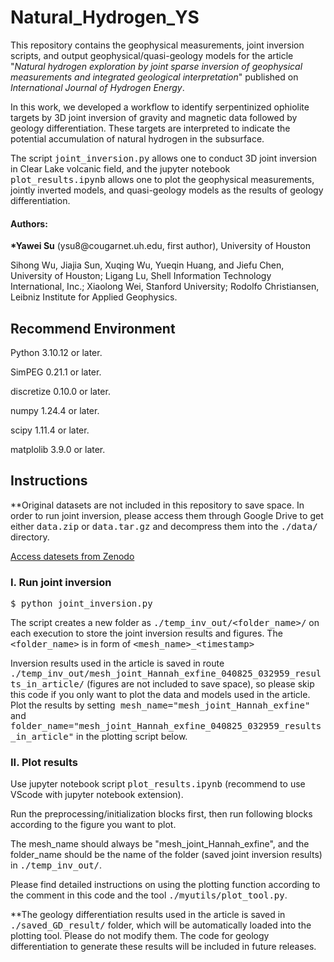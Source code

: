 # Natural_Hydrogen_YS
<p>This repository contains the geophysical measurements, joint inversion scripts, and output geophysical/quasi-geology models for the article "<em>Natural hydrogen exploration by joint sparse inversion of geophysical measurements and integrated geological interpretation</em>" published on <em>International Journal of Hydrogen Energy</em>.</p>

<p>In this work, we developed a workflow to identify serpentinized ophiolite targets by 3D joint inversion of gravity and magnetic data followed by geology differentiation. These targets are interpreted to indicate the potential accumulation of natural hydrogen in the subsurface. </p>

<p>The script <kbd>joint_inversion.py</kbd> allows one to conduct 3D joint inversion in Clear Lake volcanic field, and the jupyter notebook <kbd>plot_results.ipynb</kbd> allows one to plot the geophysical measurements, jointly inverted models, and quasi-geology models as the results of geology differentiation.</p>

#### Authors:
<p><b>*Yawei Su</b> (ysu8@cougarnet.uh.edu, first author), University of Houston</p>
<p> Sihong Wu, Jiajia Sun, Xuqing Wu, Yueqin Huang, and Jiefu Chen, University of Houston; Ligang Lu, Shell Information Technology International, Inc.; Xiaolong Wei, Stanford University; Rodolfo Christiansen, Leibniz Institute for Applied Geophysics.</p>


## Recommend Environment

<p>Python 3.10.12 or later.</p>
<p>SimPEG 0.21.1 or later.</p>
<p>discretize 0.10.0 or later.</p>
<p>numpy 1.24.4 or later.</p>
<p>scipy 1.11.4 or later.</p>
<p>matplolib 3.9.0 or later.</p>

## Instructions
<p>**Original datasets are not included in this repository to save space. In order to run joint inversion, please access them through Google Drive to get either <kbd>data.zip</kbd> or <kbd>data.tar.gz</kbd> and decompress them into the <kbd>./data/</kbd> directory.</p>

[Access datesets from Zenodo](https://zenodo.org/records/16066506)

### I. Run joint inversion

<p><kbd>$ python joint_inversion.py</kbd></p>

<p>The script creates a new folder as <kbd>./temp_inv_out/&lt;folder_name&gt;/</kbd> on each execution to store the joint inversion results and figures. The <kbd>&lt;folder_name&gt;</kbd> is in form of <kbd>&lt;mesh_name&gt;_&lt;timestamp&gt;</kbd>


<p>Inversion results used in the article is saved in route <kbd>./temp_inv_out/mesh_joint_Hannah_exfine_040825_032959_results_in_article/</kbd> (figures are not included to save space), so please skip this code if you only want to plot the data and models used in the article. Plot the results by setting<kbd> mesh_name="mesh_joint_Hannah_exfine"</kbd> and <kbd>folder_name="mesh_joint_Hannah_exfine_040825_032959_results_in_article"</kbd> in the plotting script below.</p>


### II. Plot results

<p>Use jupyter notebook script <kbd>plot_results.ipynb</kbd> (recommend to use VScode with jupyter notebook extension).</p>
<p>Run the preprocessing/initialization blocks first, then run following blocks according to the figure you want to plot.</p>
<p>The mesh_name should always be "mesh_joint_Hannah_exfine", and the folder_name should be the name of the folder (saved joint inversion results) in <kbd>./temp_inv_out/</kbd>.</p>

<p>Please find detailed instructions on using the plotting function according to the comment in this code and the tool <kbd>./myutils/plot_tool.py</kbd>. </p>
<p>**The geology differentiation results used in the article is saved in <kbd>./saved_GD_result/</kbd> folder, which will be automatically loaded into the plotting tool. Please do not modify them. The code for geology differentiation to generate these results will be included in future releases.</p>